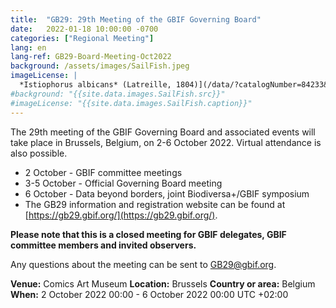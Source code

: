 ```yaml
---
title:  "GB29: 29th Meeting of the GBIF Governing Board"
date:   2022-01-18 10:00:00 -0700
categories: ["Regional Meeting"]
lang: en
lang-ref: GB29-Board-Meeting-Oct2022
background: /assets/images/SailFish.jpeg
imageLicense: |
  *Istiophorus albicans* (Latreille, 1804)](/data/?catalogNumber=84233&collectionCode=Ich&entity=863157020&view=TABLE) Harvard University M, Morris P J (2022). Museum of Comparative Zoology, Harvard University. Version 162.316. Museum of Comparative Zoology, Harvard University. Occurrence dataset https://doi.org/10.15468/p5rupv accessed via GBIF.org on 2022-05-22 (licensed under [CC BY-NC 4.0](https://creativecommons.org/licenses/by-nc/4.0/))
#background: "{{site.data.images.SailFish.src}}"
#imageLicense: "{{site.data.images.SailFish.caption}}"
---
```


The 29th meeting of the GBIF Governing Board and associated events will take place in Brussels, Belgium, on 2-6 October 2022. Virtual attendance is also possible.

- 2 October - GBIF committee meetings
- 3-5 October - Official Governing Board meeting
- 6 October - Data beyond borders, joint Biodiversa+/GBIF symposium
- The GB29 information and registration website can be found at [https://gb29.gbif.org/](https://gb29.gbif.org/).

**Please note that this is a closed meeting for GBIF delegates, GBIF committee members and invited observers.**

Any questions about the meeting can be sent to [GB29@gbif.org](mailto:GB29@gbif.org).

**Venue:** Comics Art Museum
**Location:** Brussels
**Country or area:** Belgium
**When:** 2 October 2022 00:00 - 6 October 2022 00:00 UTC +02:00
